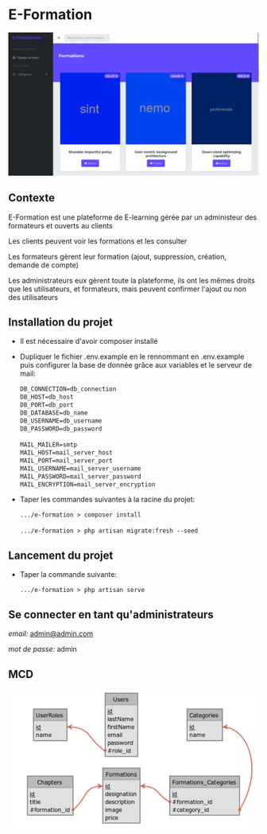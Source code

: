 # E-Formation

![](./screenshot.png)

## Contexte


E-Formation est une plateforme de E-learning gérée par un administeur des
formateurs et ouverts au clients

Les clients peuvent voir les formations et les consulter

Les formateurs gèrent leur formation (ajout, suppression, création, demande de compte)

Les administrateurs eux gèrent toute la plateforme, ils ont les mêmes droits que
les utilisateurs, et formateurs, mais peuvent confirmer l'ajout ou non des
utilisateurs

## Installation du projet

-   Il est nécessaire d'avoir composer installé

-   Dupliquer le fichier .env.example en le rennommant en .env.example puis
    configurer la base de donnée grâce aux variables et le serveur de mail:

        DB_CONNECTION=db_connection
        DB_HOST=db_host
        DB_PORT=db_port
        DB_DATABASE=db_name
        DB_USERNAME=db_username
        DB_PASSWORD=db_password

        MAIL_MAILER=smtp
        MAIL_HOST=mail_server_host
        MAIL_PORT=mail_server_port
        MAIL_USERNAME=mail_server_username
        MAIL_PASSWORD=mail_server_password
        MAIL_ENCRYPTION=mail_server_encryption

-   Taper les commandes suivantes à la racine du projet:

        .../e-formation > composer install

        .../e-formation > php artisan migrate:fresh --seed

## Lancement du projet

-   Taper la commande suivante:
    
        .../e-formation > php artisan serve

## Se connecter en tant qu'administrateurs

*email:* admin@admin.com

*mot de passe:* admin

## MCD

![](./MCD.png)
